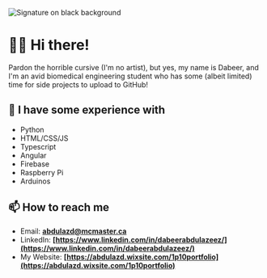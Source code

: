 ![Signature on black background](https://github.com/GuyInFridge/GuyInFridge/blob/master/Banner2.png)

# 🙋‍♂️ Hi there!
Pardon the horrible cursive (I'm no artist), but yes, my name is Dabeer, and I'm an avid biomedical engineering student who has some (albeit limited) time for side projects to upload to GitHub! 

## 🦉 I have some experience with
- Python
- HTML/CSS/JS
- Typescript
- Angular
- Firebase
- Raspberry Pi
- Arduinos

## 📫 How to reach me
- Email: **abdulazd@mcmaster.ca**
- LinkedIn: **[https://www.linkedin.com/in/dabeerabdulazeez/](https://www.linkedin.com/in/dabeerabdulazeez/)**
- My Website: **[https://abdulazd.wixsite.com/1p10portfolio](https://abdulazd.wixsite.com/1p10portfolio)**

<!--
**GuyInFridge/GuyInFridge** is a ✨ _special_ ✨ repository because its `README.md` (this file) appears on your GitHub profile.

Here are some ideas to get you started:

- 🔭 I’m currently working on ...
- 🌱 I’m currently learning ...
- 👯 I’m looking to collaborate on ...
- 🤔 I’m looking for help with ...
- 💬 Ask me about ...
- 📫 How to reach me: ...
- 😄 Pronouns: ...
- ⚡ Fun fact: ...
-->
